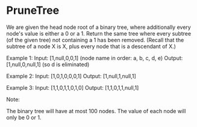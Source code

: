 # PruneTree
We are given the head node root of a binary tree, where additionally every node's value is either a 0 or a 1.  Return the same tree where every subtree (of the given tree) not containing a 1 has been removed.
(Recall that the subtree of a node X is X, plus every node that is a descendant of X.)

Example 1:
Input: [1,null,0,0,1] (node name in order: a, b, c, d, e)
Output: [1,null,0,null,1] (so d is eliminated)
 

Example 2:
Input: [1,0,1,0,0,0,1]
Output: [1,null,1,null,1]



Example 3:
Input: [1,1,0,1,1,0,1,0]
Output: [1,1,0,1,1,null,1]



Note:

The binary tree will have at most 100 nodes.
The value of each node will only be 0 or 1.
